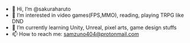 - 👋 Hi, I’m @sakuraharuto
- 👀 I’m interested in video games(FPS,MMO), reading, playing TRPG like DND
- 🌱 I’m currently learning Unity, Unreal, pixel arts, game design stuffs
- 📫 How to reach me: samzuno404@protonmail.com

<!---
sakuraharuto/sakuraharuto is a ✨ special ✨ repository because its `README.md` (this file) appears on your GitHub profile.
You can click the Preview link to take a look at your changes.
--->
